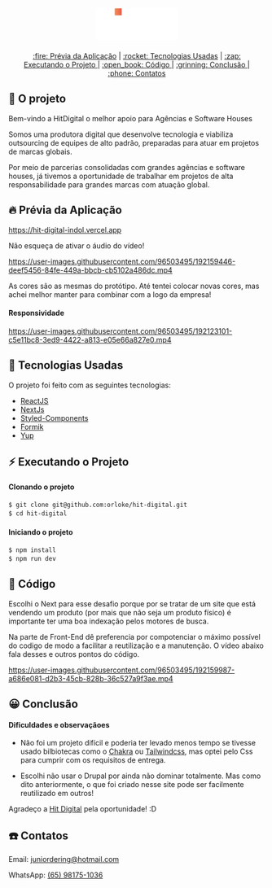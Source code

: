 <div align="center" style="margin-bottom: 20px;">
<img alt="demonstração da pagina" src="./public/assets/logo.png" width="auto" heigth="auto"/>
</div>

<div align="center" style="margin: 20px;">
    <p align="center" >
      <a href="#fire-prévia-da-aplicação"> :fire: Prévia da Aplicação</a> |
      <a href="#rocket-tecnologias-usadas"> :rocket: Tecnologias Usadas</a> |
      <a href="#zap-executando-o-projeto"> :zap: Executando o Projeto </a> |
      <a href="#open_book-código"> :open_book: Código </a> |
      <a href="#grinning-conclusão"> :grinning: Conclusão </a> |
      <a href="#phone-contatos"> :phone: Contatos </a>
    </p>
</div>

## :barber: O projeto

Bem-vindo a HitDigital o melhor apoio para Agências e Software Houses


Somos uma produtora digital que desenvolve tecnologia e viabiliza outsourcing de equipes de alto padrão, preparadas para atuar em projetos de marcas globais.

Por meio de parcerias consolidadas com grandes agências e software houses, já tivemos a oportunidade de trabalhar em projetos de alta responsabilidade para grandes marcas com atuação global.

## :fire: Prévia da Aplicação

https://hit-digital-indol.vercel.app

Não esqueça de ativar o áudio do vídeo!

https://user-images.githubusercontent.com/96503495/192159446-deef5456-84fe-449a-bbcb-cb5102a486dc.mp4

As cores são as mesmas do protótipo. Até tentei colocar novas cores, mas achei melhor manter para combinar com a logo da empresa!

#### Responsividade

https://user-images.githubusercontent.com/96503495/192123101-c5e11bc8-3ed9-4422-a813-e05e66a827e0.mp4



## :rocket: Tecnologias Usadas

O projeto foi feito com as seguintes tecnologias:

- [ReactJS](https://pt-br.reactjs.org/)
- [NextJs](https://nextjs.org)
- [Styled-Components](https://styled-components.com/)
- [Formik](https://formik.org)
- [Yup](https://www.npmjs.com/package/yup)

## :zap: Executando o Projeto
#### Clonando o projeto

```sh
$ git clone git@github.com:orloke/hit-digital.git
$ cd hit-digital
```

#### Iniciando o projeto

```sh
$ npm install
$ npm run dev
```

## :open_book: Código

Escolhi o Next para esse desafio porque por se tratar de um site que está vendendo um produto (por mais que não seja um produto físico) é importante ter uma boa indexação pelos motores de busca.

Na parte de Front-End dê preferencia por compotenciar o máximo possível do codigo de modo a facilitar a reutilização e a manutenção. O vídeo abaixo fala desses e outros pontos do código.


https://user-images.githubusercontent.com/96503495/192159987-a686e081-d2b3-45cb-828b-36c527a9f3ae.mp4


## :grinning: Conclusão

#### Dificuldades e observaçãoes

* Não foi um projeto difícil e poderia ter levado menos tempo se tivesse usado bilbiotecas como o [Chakra](https://chakra-ui.com) ou [Tailwindcss](https://tailwindcss.com), mas optei pelo Css para cumprir com os requisitos de entrega.

* Escolhi não usar o Drupal por ainda não dominar totalmente. Mas como dito anteriormente, o que foi criado nesse site pode ser facilmente reutilizado em outros!

Agradeço a [Hit Digital](https://hitdigital.com.br) pela oportunidade! :D


## :phone: Contatos

Email: [juniordering@hotmail.com](juniordering@hotmail.com)

WhatsApp: [(65) 98175-1036](https://wa.me/5565981751036)



